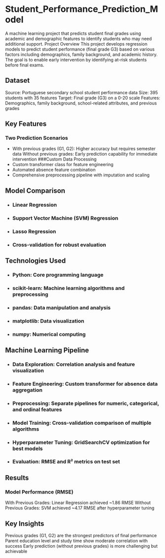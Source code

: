 # Student_Performance_Prediction_Model
A machine learning project that predicts student final grades using academic and demographic features to identify students who may need additional support.
Project Overview
This project develops regression models to predict student performance (final grade G3) based on various factors including demographics, family background, and academic history. The goal is to enable early intervention by identifying at-risk students before final exams.

## Dataset

Source: Portuguese secondary school student performance data
Size: 395 students with 35 features
Target: Final grade (G3) on a 0-20 scale
Features: Demographics, family background, school-related attributes, and previous grades

## Key Features

### Two Prediction Scenarios
- With previous grades (G1, G2): Higher accuracy but requires semester data
Without previous grades: Early prediction capability for immediate intervention
###Custom Data Processing
- Custom transformer class for feature engineering
- Automated absence feature combination
- Comprehensive preprocessing pipeline with imputation and scaling

## Model Comparison

- ### Linear Regression
- ### Support Vector Machine (SVM) Regression
- ### Lasso Regression
- ### Cross-validation for robust evaluation

## Technologies Used

- ### Python: Core programming language
- ### scikit-learn: Machine learning algorithms and preprocessing
- ### pandas: Data manipulation and analysis
- ### matplotlib: Data visualization
- ### numpy: Numerical computing

## Machine Learning Pipeline

- ### Data Exploration: Correlation analysis and feature visualization
- ### Feature Engineering: Custom transformer for absence data aggregation
- ### Preprocessing: Separate pipelines for numeric, categorical, and ordinal features
- ### Model Training: Cross-validation comparison of multiple algorithms
- ### Hyperparameter Tuning: GridSearchCV optimization for best models
- ### Evaluation: RMSE and R² metrics on test set

## Results

### Model Performance (RMSE)
With Previous Grades: Linear Regression achieved ~1.86 RMSE
Without Previous Grades: SVM achieved ~4.17 RMSE after hyperparameter tuning

## Key Insights

Previous grades (G1, G2) are the strongest predictors of final performance
Parent education level and study time show moderate correlation with success
Early prediction (without previous grades) is more challenging but achievable

